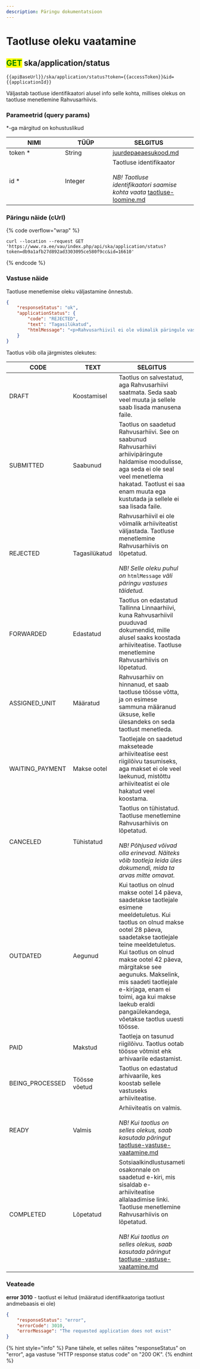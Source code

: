 ```yaml
---
description: Päringu dokumentatsioon
---
```


# Taotluse oleku vaatamine

## <mark style="color:green;">GET</mark> ska/application/status

```
{{apiBaseUrl}}/ska/application/status?token={{accessToken}}&id={{applicationId}}
```

Väljastab taotluse identifikaatori alusel info selle kohta, millises olekus on taotluse menetlemine Rahvusarhiivis.

### Parameetrid (query params)

\*-ga märgitud on kohustuslikud

<table><thead><tr><th width="134">NIMI</th><th width="112">TÜÜP</th><th>SELGITUS</th><th data-hidden></th></tr></thead><tbody><tr><td>token *</td><td>String</td><td><a data-mention href="../../juurdepaeaesukood.md">juurdepaeaesukood.md</a></td><td></td></tr><tr><td>id *</td><td>Integer</td><td>Taotluse identifikaator<br><br><em>NB! Taotluse identifikaatori saamise kohta vaata</em> <a data-mention href="taotluse-loomine.md">taotluse-loomine.md</a></td><td></td></tr></tbody></table>

### Päringu näide (cUrl)

{% code overflow="wrap" %}
```shell
curl --location --request GET 'https://www.ra.ee/vau/index.php/api/ska/application/status?token=db9a1afb27d892ad3303095ce580f9cc&id=16610'
```
{% endcode %}

### Vastuse näide

Taotluse menetlemise oleku väljastamine õnnestub.&#x20;

```json
{
    "responseStatus": "ok",
    "applicationStatus": {
        "code": "REJECTED",
        "text": "Tagasilükatud",
        "htmlMessage": "<p>Rahvusarhiivil ei ole võimalik päringule vastata, kuna vastavaid dokumente ei ole Rahvusarhiivile üle antud. Soovitame pöörduda Tallinna Tööstushariduskeskuse poole (info@tthk.ee).</p>"
    }
}
```

Taotlus võib olla järgmistes olekutes:

<table><thead><tr><th width="200">CODE</th><th width="155">TEXT</th><th>SELGITUS</th><th data-hidden></th></tr></thead><tbody><tr><td>DRAFT</td><td>Koostamisel</td><td>Taotlus on salvestatud, aga Rahvusarhiivi saatmata. Seda saab veel muuta ja sellele saab lisada manusena faile.</td><td></td></tr><tr><td>SUBMITTED</td><td>Saabunud</td><td>Taotlus on saadetud Rahvusarhiivi. See on saabunud Rahvusarhiivi arhiivipäringute haldamise moodulisse, aga seda ei ole seal veel menetlema hakatad. Taotlust ei saa enam muuta ega kustutada ja sellele ei saa lisada faile.</td><td></td></tr><tr><td>REJECTED</td><td>Tagasilükatud</td><td>Rahvusarhiivil ei ole võimalik arhiiviteatist väljastada. Taotluse menetlemine Rahvusarhiivis on lõpetatud.<br><br><em>NB! Selle oleku puhul on</em> <code>htmlMessage</code> <em>väli päringu vastuses täidetud.</em></td><td></td></tr><tr><td>FORWARDED</td><td>Edastatud</td><td>Taotlus on edastatud Tallinna Linnaarhiivi, kuna Rahvusarhiivil puuduvad dokumendid, mille alusel saaks koostada arhiiviteatise. Taotluse menetlemine Rahvusarhiivis on lõpetatud.</td><td></td></tr><tr><td>ASSIGNED_UNIT</td><td>Määratud</td><td>Rahvusarhiiv on hinnanud, et saab taotluse töösse võtta, ja on esimese sammuna määranud üksuse, kelle ülesandeks on seda taotlust menetleda.</td><td></td></tr><tr><td>WAITING_PAYMENT</td><td>Makse ootel</td><td>Taotlejale on saadetud makseteade arhiiviteatise eest riigilõivu tasumiseks, aga makset ei ole veel laekunud, mistõttu arhiiviteatist ei ole hakatud veel koostama.</td><td></td></tr><tr><td>CANCELED</td><td>Tühistatud</td><td>Taotlus on tühistatud. Taotluse menetlemine Rahvusarhiivis on lõpetatud.<br><br><em>NB! Põhjused võivad olla erinevad. Näiteks võib taotleja leida üles dokumendi, mida ta arvas mitte omavat.</em></td><td></td></tr><tr><td>OUTDATED</td><td>Aegunud</td><td>Kui taotlus on olnud makse ootel 14 päeva, saadetakse taotlejale esimene meeldetuletus. Kui taotlus on olnud makse ootel 28 päeva, saadetakse taotlejale teine meeldetuletus. Kui taotlus on olnud makse ootel 42 päeva, märgitakse see aegunuks. Makselink, mis saadeti taotlejale e-kirjaga, enam ei toimi, aga kui makse laekub eraldi pangaülekandega, võetakse taotlus uuesti töösse.</td><td></td></tr><tr><td>PAID</td><td>Makstud</td><td>Taotleja on tasunud riigilõivu. Taotlus ootab töösse võtmist ehk arhivaarile edastamist.</td><td></td></tr><tr><td>BEING_PROCESSED</td><td>Töösse võetud</td><td>Taotlus on edastatud arhivaarile, kes koostab sellele vastuseks arhiiviteatise.</td><td></td></tr><tr><td>READY</td><td>Valmis</td><td>Arhiiviteatis on valmis.<br><br><em>NB! Kui taotlus on selles olekus, saab kasutada päringut</em> <a data-mention href="taotluse-vastuse-vaatamine.md">taotluse-vastuse-vaatamine.md</a></td><td></td></tr><tr><td>COMPLETED</td><td>Lõpetatud</td><td>Sotsiaalkindlustusameti osakonnale on saadetud e-kiri, mis sisaldab e-arhiiviteatise allalaadimise linki. Taotluse menetlemine Rahvusarhiivis on lõpetatud.<br><br><em>NB! Kui taotlus on selles olekus, saab kasutada päringut</em> <a data-mention href="taotluse-vastuse-vaatamine.md">taotluse-vastuse-vaatamine.md</a></td><td></td></tr></tbody></table>

### Veateade

**error 3010** - taotlust ei leitud (määratud identifikaatoriga taotlust andmebaasis ei ole)

```json
{
    "responseStatus": "error",
    "errorCode": 3010,
    "errorMessage": "The requested application does not exist"
}
```

{% hint style="info" %}
Pane tähele, et selles näites "responseStatus" on "error", aga vastuse "HTTP response status code" on "200 OK".
{% endhint %}
